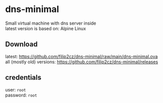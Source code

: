 # dns-minimal
Small virtual machine with dns server inside  
latest version is based on: Alpine Linux

## Download
latest: https://github.com/filip2cz/dns-minimal/raw/main/dns-minimal.ova  
all (mostly old) versions: https://github.com/filip2cz/dns-minimal/releases

## credentials
user: `root`  
password: `root`  
